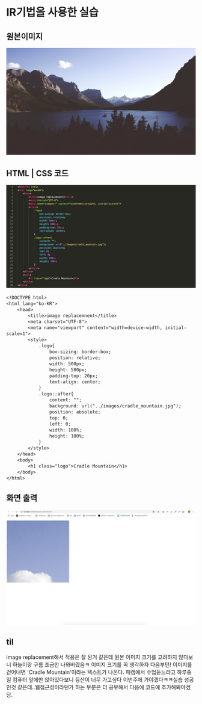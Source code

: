 # IR기법을 사용한 실습


## 원본이미지

![Alt image](images/cradle_mountain.jpg)


## HTML | CSS 코드

![Alt image](images/ir_exercise.png)


```
<!DOCTYPE html>
<html lang="ko-KR">
    <head>
        <title>image replacemnent</title>
        <meta charset="UTF-8">
        <meta name="viewport" content="width=device-width, initial-scale=1">
        <style>
            .logo{
                box-sizing: border-box;
                position: relative;
                width: 500px;
                height: 500px;
                padding-top: 20px;
                text-align: center;
            }
            .logo::after{
                content: "";
                background: url("../images/cradle_mountain.jpg");
                position: absolute;
                top: 0;
                left: 0;
                width: 100%;
                height: 100%;
            }
        </style>
    </head>
    <body>
        <h1 class="logo">Cradle Mountain</h1>
    </body>
</html>
```



## 화면 출력


![Alt image](images/ir_exercise_display.png)


## til

image replacement해서 적용은 잘 된거 같은데 원본 이미지 크기를 고려하지 않다보니 하늘이랑 구름 조금만 나와버렸음ㅋ 이미지 크기를 꼭 생각하자 다음부턴! 이미지를 걷어내면 'Cradle Mountain'이라는 텍스트가 나온다. 패캠에서 수업듣느라고 하루종일 컴퓨터 앞에만 앉아있다보니 등산이 너무 가고싶다 이번주에 가야겠다ㅋㅋ실습 성공인것 같은데..웹접근성이라던가 하는 부분은 더 공부해서 다음에 코드에 추가해봐야겠당. 